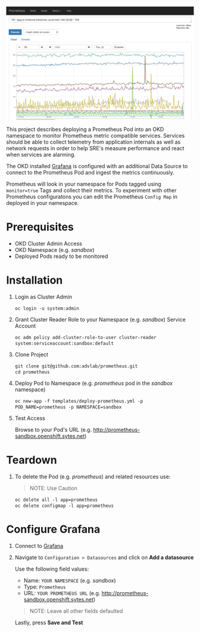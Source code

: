 ![Intro](./docs/prometheus-ui.png)

This project describes deploying a Prometheus Pod into an OKD namespace to monitor Prometheus metric compatible services. Services should be able to collect telemetry from application internals as well as network requests in order to help SRE's measure performance and react when services are alarming. 

The OKD installed [Grafana](https://prometheus.io/docs/visualization/grafana) is configured with an additional Data Source to connect to the Prometheus Pod and ingest the metrics continuously. 

Prometheus will look in your namespace for Pods tagged using `monitor=true` Tags and collect their metrics. To experiment with other Prometheus configuratons you can edit the Prometheus `Config Map` in deployed in your namespace.

# Prerequisites

* OKD Cluster Admin Access
* OKD Namespace (e.g. *sandbox*)
* Deployed Pods ready to be monitored

# Installation

1. Login as Cluster Admin

    ```
    oc login -u system:admin
    ```

1. Grant Cluster Reader Role to your Namespace (e.g. *sandbox*) Service Account

    ```
    oc adm policy add-cluster-role-to-user cluster-reader system:serviceaccount:sandbox:default
    ```

1. Clone Project

    ```
    git clone git@github.com:advlab/prometheus.git
    cd prometheus
    ```

1. Deploy Pod to Namespace (e.g. *prometheus* pod in the *sandbox* namespace)

    ```
    oc new-app -f templates/deploy-prometheus.yml -p POD_NAME=prometheus -p NAMESPACE=sandbox
    ```

1. Test Access

    Browse to your Pod's URL (e.g. http://prometheus-sandbox.openshift.sytes.net)

# Teardown

1. To delete the Pod (e.g. *prometheus*) and related resources use:

    >NOTE: Use Caution

    ```
    oc delete all -l app=prometheus
    oc delete configmap -l app=prometheus
    ```

# Configure Grafana

1. Connect to [Grafana](https://grafana-openshift-monitoring.openshift.sytes.net)

1. Navigate to `Configuration > Datasources` and click on **Add a datasource** 

    Use the following field values:

    * Name: `YOUR NAMESPACE` (e.g. *sandbox*)
    * Type: `Prometheus`
    * URL: `YOUR PROMETHEUS URL` (e.g. http://prometheus-sandbox.openshift.sytes.net)

    >NOTE: Leave all other fields defaulted

    Lastly, press **Save and Test**





